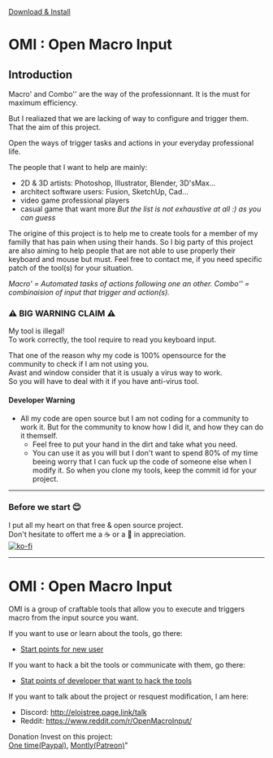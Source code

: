 
 [Download & Install](DownloadAndInstall)

# OMI : Open Macro Input
## Introduction
Macro' and Combo'' are the way of the professionnant.
It is the must for maximum efficiency.

But I realiazed that we are lacking of way to configure and trigger them.
That the aim of this project.

Open the ways of trigger tasks and actions in your everyday professional life.

The people that I want to help are mainly:
- 2D & 3D artists: Photoshop, Illustrator, Blender, 3D'sMax...
- architect software users: Fusion, SketchUp, Cad...
- video game professional players
- casual game that want more
_But the list is not exhaustive at all :) as you can guess_ 

The origine of this project is to help me to create tools for a member of my familly that has pain when using their hands.
So I big party of this project are also aiming to help people that are not able to use properly their keyboard and mouse but must.
Feel free to contact me, if you need specific patch of the tool(s) for your situation. 

_Macro' = Automated tasks of actions following one an other._
_Combo'' = combinaision of input that trigger and action(s)._

### ⚠️ BIG WARNING CLAIM ⚠️
My tool is illegal!   
To work correctly, the tool require to read you keyboard input.   

That one of the reason why my code is 100% opensource for the community to check if I am not using you.     
Avast and window consider that it is usualy a virus way to work.    
So you will have to deal with it if you have anti-virus tool.  


#### Developer Warning
- All my code are open source but I am not coding for a community to work it. But for the community to know how I did it, and how they can do it themself.
  - Feel free to put your hand in the dirt and take what you need.
  - You can use it as you will but I don't want to spend 80% of my time beeing worry that I can fuck up the code of someone else when I modify it. So when you clone my tools, keep the commit id for your project. 

_________________________________________
### Before we start 😊
I put all my heart on that free & open source project.    
Don't hesitate to offert me a ☕ or a  🍺 in appreciation.    
[![ko-fi](https://www.ko-fi.com/img/githubbutton_sm.svg)](https://ko-fi.com/E1E21QCY5)  
_________________________________________

# OMI : Open Macro Input

OMI is a group of craftable tools that allow you to execute and triggers macro from the input source you want.

If you want to use or learn about the tools, go there:  
- [Start points for new user](https://github.com/EloiStree/2020_02_09_OpenMacroInput/projects/2)

If you want to hack a bit the tools or communicate with them, go there:  
- [Stat points of developer that want to hack the tools](https://github.com/EloiStree/2020_02_09_OpenMacroInput/projects/3)

If you want to talk about the project or resquest modification, I am here:  
- Discord: http://eloistree.page.link/talk
- Reddit: https://www.reddit.com/r/OpenMacroInput/

Donation Invest on this project:  
[One time(Paypal)](https://www.paypal.me/eloistree), [Montly(Patreon)](https://www.patreon.com/eloistree)"


